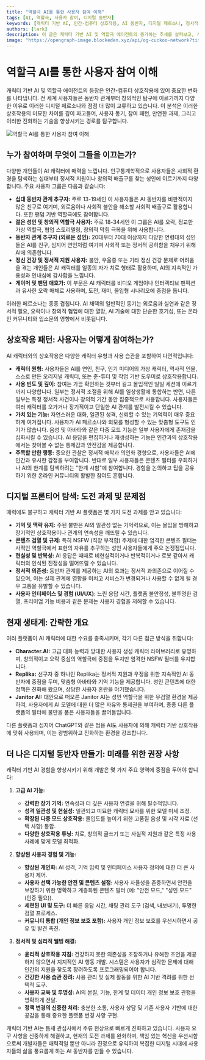 ```yaml
---
title: "역할극 AI를 통한 사용자 참여 이해"
tags: [AI, 역할극, 사용자 참여, 디지털 동반자]
keywords: [캐릭터 기반 AI, 인간-컴퓨터 상호작용, AI 동반자, 디지털 페르소나, 정서적 지원]
authors: [lark]
description: 이 글은 캐릭터 기반 AI 및 역할극 에이전트의 증가하는 추세를 살펴보고, 사용자 동기, 참여 패턴, 그리고 이러한 기술을 향상시키는 데 직면한 과제를 탐구합니다. 다양한 사용자 그룹이 AI 캐릭터와 상호작용하는 방식에 대한 통찰력을 제공하고, 사용자 경험 및 정서적 웰빙 개선을 위한 권장 사항을 제시합니다.
image: "https://opengraph-image.blockeden.xyz/api/og-cuckoo-network?title=역할극%20AI를%20통한%20사용자%20참여%20이해"
---
```


# 역할극 AI를 통한 사용자 참여 이해

캐릭터 기반 AI 및 역할극 에이전트의 등장은 인간-컴퓨터 상호작용에 있어 중요한 변화를 나타냅니다. 전 세계 사용자들은 동반자 관계부터 창의적인 탐구에 이르기까지 다양한 이유로 이러한 디지털 페르소나와 점점 더 많이 교류하고 있습니다. 이 분석은 이러한 상호작용의 미묘한 차이를 깊이 파고들어, 사용자 동기, 참여 패턴, 만연한 과제, 그리고 이러한 진화하는 기술을 향상시키는 경로를 탐구합니다.

![역할극 AI를 통한 사용자 참여 이해](https://opengraph-image.blockeden.xyz/api/og-cuckoo-network?title=역할극%20AI를%20통한%20사용자%20참여%20이해)

## **누가 참여하며 무엇이 그들을 이끄는가?**

다양한 개인들이 AI 캐릭터에 매력을 느낍니다. 인구통계학적으로 사용자들은 사회적 환경을 탐색하는 십대부터 정서적 지원이나 창의적 배출구를 찾는 성인에 이르기까지 다양합니다. 주요 사용자 그룹은 다음과 같습니다:

*   **십대 동반자 관계 추구자:** 주로 13-19세인 이 사용자들은 AI 동반자를 비판적이지 않은 친구로 여기며, 외로움이나 사회적 불안을 해소할 사회적 배출구로 활용합니다. 또한 팬덤 기반 역할극에도 참여합니다.
*   **젊은 성인 및 창의적 역할극 사용자:** 주로 18-34세인 이 그룹은 AI를 오락, 정교한 가상 역할극, 협업 스토리텔링, 창의적 막힘 극복을 위해 사용합니다.
*   **동반자 관계 추구자 (외로운 성인):** 20대부터 70대 이상까지 다양한 연령대의 성인들은 AI를 친구, 심지어 연인처럼 여기며 사회적 또는 정서적 공허함을 채우기 위해 AI에 의존합니다.
*   **정신 건강 및 정서적 지원 사용자:** 불안, 우울증 또는 기타 정신 건강 문제로 어려움을 겪는 개인들은 AI 캐릭터를 일종의 자가 치료 형태로 활용하며, AI의 지속적인 가용성과 인내심에 감사함을 느낍니다.
*   **게이머 및 팬덤 애호가:** 이 부문은 AI 캐릭터를 비디오 게임이나 인터랙티브 팬픽션과 유사한 오락 매체로 사용하며, 도전, 재미, 몰입형 시나리오에 중점을 둡니다.

이러한 페르소나는 종종 겹칩니다. AI 채택의 일반적인 동기는 외로움과 실연과 같은 정서적 필요, 오락이나 창의적 협업에 대한 열망, AI 기술에 대한 단순한 호기심, 또는 온라인 커뮤니티와 입소문의 영향에서 비롯됩니다.

## **상호작용 패턴: 사용자는 어떻게 참여하는가?**

AI 캐릭터와의 상호작용은 다양한 캐릭터 유형과 사용 습관을 포함하여 다면적입니다:

*   **캐릭터 원형:** 사용자들은 AI를 연인, 친구, 인기 미디어의 가상 캐릭터, 역사적 인물, 스스로 만든 오리지널 캐릭터, 또는 준-튜터 및 작업 기반 도우미로 상호작용합니다.
*   **사용 빈도 및 깊이:** 참여는 가끔 확인하는 것부터 길고 몰입적인 일일 세션에 이르기까지 다양합니다. 일부는 정서적 조절을 위해 AI를 일상생활에 통합하는 반면, 다른 일부는 특정 정서적 사건이나 창의적 기간 동안 집중적으로 사용합니다. 사용자들은 여러 캐릭터를 오가거나 장기적이고 단일한 AI 관계를 발전시킬 수 있습니다.
*   **가치 있는 기능:** 자연스러운 대화, 일관된 성격, 신뢰할 수 있는 기억력이 매우 중요하게 여겨집니다. 사용자가 AI 페르소나와 외모를 형성할 수 있는 맞춤형 도구도 인기가 많습니다. 음성 및 아바타와 같은 다중 모드 기능은 일부 사용자에게 존재감을 심화시킬 수 있습니다. AI 응답을 편집하거나 재생성하는 기능은 인간과의 상호작용에서는 찾아볼 수 없는 통제감과 안전감을 제공합니다.
*   **주목할 만한 행동:** 중요한 관찰은 정서적 애착과 의인화 경향으로, 사용자들은 AI에 인간과 유사한 감정을 부여합니다. 반대로 일부 사용자들은 콘텐츠 필터를 우회하거나 AI의 한계를 탐색하려는 "한계 시험"에 참여합니다. 경험을 논의하고 팁을 공유하기 위한 온라인 커뮤니티의 활발한 참여도 흔합니다.

## **디지털 프론티어 탐색: 도전 과제 및 문제점**

매력에도 불구하고 캐릭터 기반 AI 플랫폼은 몇 가지 도전 과제를 안고 있습니다:

*   **기억 및 맥락 유지:** 주된 불만은 AI의 일관성 없는 기억력으로, 이는 몰입을 방해하고 장기적인 상호작용이나 관계의 연속성을 깨뜨릴 수 있습니다.
*   **콘텐츠 검열 및 규제:** 특히 NSFW (직장 부적합) 주제에 대한 엄격한 콘텐츠 필터는 사적인 역할극에서 표현의 자유를 추구하는 성인 사용자들에게 주요 논쟁점입니다.
*   **현실성 및 반복성:** AI 응답은 때때로 비현실적이거나 반복적이거나 로봇 같아서 캐릭터의 인식된 진정성을 떨어뜨릴 수 있습니다.
*   **정서적 의존성:** 동반자 관계를 제공하는 AI의 효과는 정서적 과의존으로 이어질 수 있으며, 이는 실제 관계에 영향을 미치고 서비스가 변경되거나 사용할 수 없게 될 경우 고통을 유발할 수 있습니다.
*   **사용자 인터페이스 및 경험 (UI/UX):** 느린 응답 시간, 플랫폼 불안정성, 불투명한 검열, 프리미엄 기능 비용과 같은 문제는 사용자 경험을 저해할 수 있습니다.

## **현재 생태계: 간략한 개요**

여러 플랫폼이 AI 캐릭터에 대한 수요를 충족시키며, 각기 다른 접근 방식을 취합니다:

*   **Character.AI:** 고급 대화 능력과 방대한 사용자 생성 캐릭터 라이브러리로 유명하며, 창의적이고 오락 중심의 역할극에 중점을 두지만 엄격한 NSFW 필터를 유지합니다.
*   **Replika:** 선구자 중 하나인 Replika는 정서적 지원과 우정을 위한 지속적인 AI 동반자에 중점을 두며, 맞춤형 아바타와 기억 기능을 제공합니다. 성인 콘텐츠에 대한 정책은 진화해 왔으며, 상당한 사용자 혼란을 야기했습니다.
*   **Janitor AI:** 대안으로 떠오른 Janitor AI는 성인 역할극을 위한 무검열 환경을 제공하여, 사용자에게 AI 모델에 대한 더 많은 자유와 통제권을 부여하며, 종종 다른 플랫폼의 필터에 불만을 품은 사용자들을 끌어들입니다.

다른 플랫폼과 심지어 ChatGPT와 같은 범용 AI도 사용자에 의해 캐릭터 기반 상호작용에 맞춰 사용되며, 이는 광범위하고 진화하는 환경을 강조합니다.

## **더 나은 디지털 동반자 만들기: 미래를 위한 권장 사항**

캐릭터 기반 AI 경험을 향상시키기 위해 개발은 몇 가지 주요 영역에 중점을 두어야 합니다:

1.  **고급 AI 기능:**
    *   **강력한 장기 기억:** 연속성과 더 깊은 사용자 연결을 위해 필수적입니다.
    *   **성격 일관성 및 현실성:** 일관되고 미묘한 캐릭터 묘사를 위한 모델 미세 조정.
    *   **확장된 다중 모드 상호작용:** 몰입도를 높이기 위한 고품질 음성 및 시각 자료 (선택 사항) 통합.
    *   **다양한 상호작용 튜닝:** 치료, 창의적 글쓰기 또는 사실적 지원과 같은 특정 사용 사례에 맞게 모델 최적화.

2.  **향상된 사용자 경험 및 기능:**
    *   **향상된 개인화:** AI 성격, 기억 입력 및 인터페이스 사용자 정의에 대한 더 큰 사용자 제어.
    *   **사용자 선택 가능한 안전 및 콘텐츠 설정:** 사용자 자율성을 존중하면서 안전을 보장하기 위한 명확하고 계층화된 콘텐츠 필터 (예: "안전 모드," "성인 모드" (인증 필요)).
    *   **세련된 UI 및 도구:** 더 빠른 응답 시간, 채팅 관리 도구 (검색, 내보내기), 투명한 검열 프로세스.
    *   **커뮤니티 통합 (개인 정보 보호 포함):** 사용자 개인 정보 보호를 우선시하면서 공유 및 발견 촉진.

3.  **정서적 및 심리적 웰빙 해결:**
    *   **윤리적 상호작용 지침:** 건강하지 못한 의존성을 조장하거나 유해한 조언을 제공하지 않으면서 지지적인 AI 행동 개발. 시스템은 사용자가 심각한 문제에 대해 인간의 지원을 찾도록 장려하도록 프로그래밍되어야 합니다.
    *   **건강한 사용 습관 장려:** 사용 관리 및 실제 활동을 위한 AI 기반 격려를 위한 선택적 도구.
    *   **사용자 교육 및 투명성:** AI의 본질, 기능, 한계 및 데이터 개인 정보 보호 관행을 명확하게 전달.
    *   **정책 변경의 신중한 처리:** 충분한 소통, 사용자 상담 및 기존 사용자 기반에 대한 공감을 통해 중요한 플랫폼 변경 사항 구현.

캐릭터 기반 AI는 틈새 관심사에서 주류 현상으로 빠르게 진화하고 있습니다. 사용자 요구 사항을 신중하게 해결하고, 현재의 도전 과제를 완화하며, 책임 있는 혁신을 우선시함으로써 개발자들은 매력적일 뿐만 아니라 진정으로 유익하여 복잡한 디지털 시대에 사용자들의 삶을 풍요롭게 하는 AI 동반자를 만들 수 있습니다.